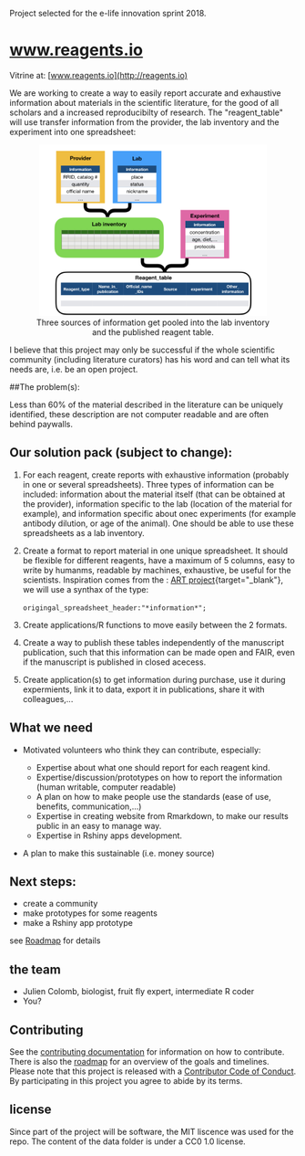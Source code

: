 Project selected for the e-life innovation sprint 2018.

# www.reagents.io
Vitrine at:
[www.reagents.io](http://reagents.io)

We are working to create a way to easily report accurate and exhaustive information about materials in the scientific literature, for the good of all scholars and a increased reproducibilty of research. The "reagent_table" will use transfer information from the provider, the lab inventory and the experiment into one spreadsheet:

<center>
<figure>
  <img src="data/figures/Scheme_01.jpeg" alt="" width="400"/>
  <figcaption>Three sources of information get pooled into the lab inventory and the published reagent table.</figcaption>
</figure>
</center>




I believe that this project may only be successful if the whole scientific community (including literature curators) has his word and can tell what its needs are, i.e. be an open project.



##The problem(s):

Less than 60% of the material described in the literature can be uniquely identified, these description are not computer readable and are often behind paywalls.

## Our solution pack (subject to change): 

1. For each reagent, create reports with exhaustive information (probably in one or several spreadsheets). Three types of information can be included: information about the material itself (that can be obtained at the provider), information specific to the lab (location of the material for example), and information specific about onec experiments (for example antibody dilution, or age of the animal). One should be able to use these spreadsheets as a lab inventory.

2. Create a format to report material in one unique spreadsheet. It should be flexible for different reagents, have a maximum of 5 columns, easy to write by humanms, readable by machines, exhaustive, be useful for the scientists. Inspiration comes from the : [ART project](https://wiki.flybase.org/wiki/FlyBase:Author_Reagent_Table_(ART)){target="_blank"}, we will use a synthax of the type:

    ` origingal_spreadsheet_header:"*information*"; `

3. Create applications/R functions to move easily between the 2 formats.

3. Create a way to publish these tables independently of the manuscript publication, such that this information can be made open and FAIR, even if the manuscript is published in closed acecess.   

4. Create application(s) to get information during purchase, use it during expermients, link it to data, export it in publications, share it with colleagues,...



## What we need 

- Motivated volunteers who think they can contribute, especially:
    - Expertise about what one should report for each reagent kind.
    - Expertise/discussion/prototypes on how to report the information (human writable, computer readable)
    - A plan on how to make people use the standards (ease of use, benefits, communication,...)
    - Expertise in creating website from Rmarkdown, to make our results public in an easy to manage way.
    - Expertise in Rshiny apps development.
    
- A plan to make this sustainable (i.e. money source)

## Next steps:

- create a community
- make prototypes for some reagents
- make a Rshiny app prototype

see [Roadmap](roadmap.md) for details

## the team

- Julien Colomb, biologist, fruit fly expert, intermediate R coder
- You?

## Contributing

See the [contributing documentation](contributing.md) for information on how to
contribute. There is also the [roadmap](roadmap.md) for an overview of the goals 
and timelines. Please note that this project is released with a 
[Contributor Code of Conduct](CONDUCT.md). By participating in this project you
agree to abide by its terms.

## license

Since part of the project will be software, the MIT liscence was used for the repo. The content of the data folder is under a CC0 1.0 license.
